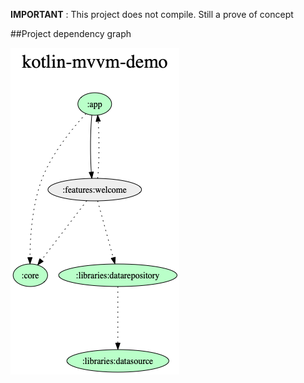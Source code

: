 
**IMPORTANT** : This project does not compile. Still a prove of concept

##Project dependency graph

![alt text](https://github.com/brunocaiado/kotlin-mvvm-demo/blob/master/project.dot.png)
